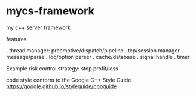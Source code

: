 # mycs-framework
my c++ server framework

features

. thread manager: preemptive/dispatch/pipeline
. tcp/session manager
. message/parse
. log/option parser
. cache/database
. signal handle
. timer


Example
risk control
strategy: stop profit/loss

code style conform to the Google C++ Style Guide
https://google.github.io/styleguide/cppguide

